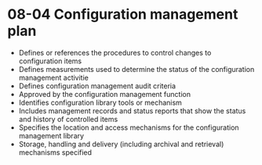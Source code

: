 08-04 Configuration management plan
===================================

* Defines or references the procedures to control changes to configuration items
* Defines measurements used to determine the status of the configuration management activitie
* Defines configuration management audit criteria
* Approved by the configuration management function
* Identifies configuration library tools or mechanism
* Includes management records and status reports that show the status and history of controlled items
* Specifies the location and access mechanisms for the configuration management library
* Storage, handling and delivery (including archival and retrieval) mechanisms specified
